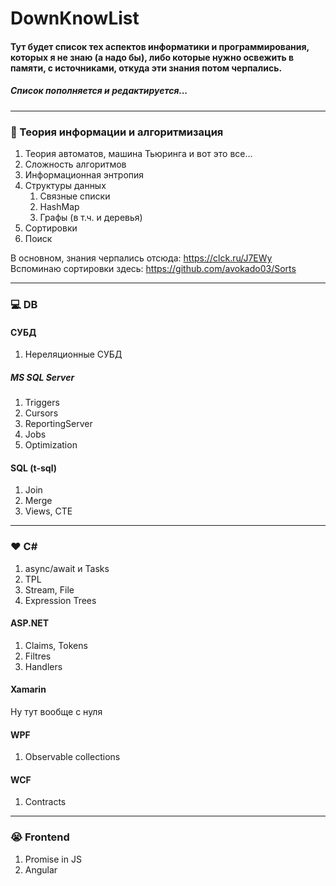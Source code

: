 # DownKnowList
#### Тут будет список тех аспектов информатики и программирования, которых я не знаю (а надо бы), либо которые нужно освежить в памяти, с источниками, откуда эти знания потом черпались.
##### Список пополняется и редактируется...
***

### :gem: Теория информации и алгоритмизация

1. Теория автоматов, машина Тьюринга и вот это все...
2. Сложность алгоритмов
3. Информационная энтропия
4. Структуры данных
    1. Связные списки
    2. HashMap
    3. Графы (в т.ч. и деревья)
5. Сортировки
6. Поиск

В основном, знания черпались отсюда: <https://clck.ru/J7EWy>  
Вспоминаю сортировки здесь: <https://github.com/avokado03/Sorts>
***

### :computer: DB
#### СУБД
1. Нереляционные СУБД
##### MS SQL Server
1. Triggers
2. Cursors
3. ReportingServer
4. Jobs
5. Optimization 

#### SQL (t-sql)
1. Join
2. Merge
3. Views, CTE
***

### :heart: С#

1. async/await и Tasks
2. TPL
3. Stream, File
4. Expression Trees

#### ASP.NET
1. Claims, Tokens
2. Filtres
3. Handlers

#### Xamarin
Ну тут вообще с нуля

#### WPF
1. Observable collections

#### WCF
1. Contracts

***

### :sob: Frontend
1. Promise in JS
2. Angular
